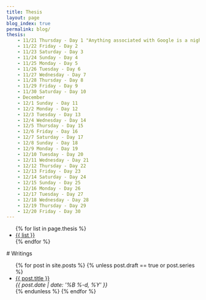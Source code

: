 ```yaml
---
title: Thesis
layout: page
blog_index: true
permalink: blog/
thesis:
    - 11/21 Thursday - Day 1 "Anything associated with Google is a nightmare, is compromised or plain sterilized like the rest of the internet is today , if you hate popups, sign in modals, overcomplicated captcha puzzles and anything irritating blame those weirdos at Alphabet"
    - 11/22 Friday - Day 2
    - 11/23 Saturday - Day 3
    - 11/24 Sunday - Day 4
    - 11/25 Monday - Day 5
    - 11/26 Tuesday - Day 6
    - 11/27 Wednesday - Day 7
    - 11/28 Thursday - Day 8
    - 11/29 Friday - Day 9
    - 11/30 Saturday - Day 10
    - December
    - 12/1 Sunday - Day 11
    - 12/2 Monday - Day 12
    - 12/3 Tuesday - Day 13
    - 12/4 Wednesday - Day 14
    - 12/5 Thursday - Day 15
    - 12/6 Friday - Day 16
    - 12/7 Saturday - Day 17
    - 12/8 Sunday - Day 18
    - 12/9 Monday - Day 19
    - 12/10 Tuesday - Day 20
    - 12/11 Wednesday - Day 21
    - 12/12 Thursday - Day 22
    - 12/13 Friday - Day 23
    - 12/14 Saturday - Day 24
    - 12/15 Sunday - Day 25
    - 12/16 Monday - Day 26
    - 12/17 Tuesday - Day 27
    - 12/18 Wednesday - Day 28
    - 12/19 Thursday - Day 29
    - 12/20 Friday - Day 30
---
```

<ul>
    {% for list in page.thesis %}
    <li class="post-item">
        <a class="post-title" href="{{ list }}"><span>{{ list }}</span></a>
    </li>
    {% endfor %}
</ul>
# Writings
<ul>
    {% for post in site.posts %}
    {% unless post.draft == true or post.series %}
    <li class="post-item">
        <a class="post-title" href="{{ post.url }}"><span>{{ post.title }}</span></a>
        <div class="post-date"><i>{{ post.date | date: '%B %-d, %Y' }}</i></div>
    </li>
    {% endunless %}
    {% endfor %}
</ul>
